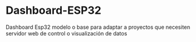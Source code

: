 # Dashboard-ESP32
Dashboard Esp32 modelo o base para adaptar a proyectos que necesiten servidor web de control o visualización de datos
